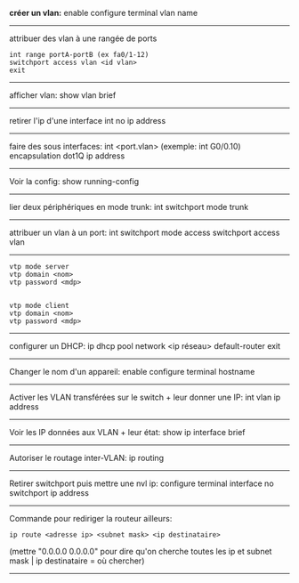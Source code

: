 
**créer un vlan:**
	enable
	configure terminal
	vlan <id nombre>
	name <nom>

----------------------------------------------

attribuer des vlan à une rangée de ports

	int range portA-portB (ex fa0/1-12)
	switchport access vlan <id vlan>
	exit

----------------------------------------------

afficher vlan:
	show vlan brief

----------------------------------------------

retirer l'ip d'une interface
	int <port>
	no ip address

----------------------------------------------

faire des sous interfaces:
	int <port.vlan> (exemple: int G0/0.10)
	encapsulation dot1Q <id vlan>
	ip address <gateway> <subnet mask>

----------------------------------------------

 Voir la config:
	 show running-config

----------------------------------------------

lier deux périphériques en mode trunk:
	int <port>
	switchport mode trunk

----------------------------------------------

attribuer un vlan à un port:
	int <port>
	switchport mode access
	switchport access vlan <id vlan>

----------------------------------------------

	vtp mode server
	vtp domain <nom>
	vtp password <mdp>


	vtp mode client
	vtp domain <nom>
	vtp password <mdp>

----------------------------------------------

configurer un DHCP:
	ip dhcp pool <nom>
	network <ip réseau> <subnet mask>
	default-router <gateway>
	exit

----------------------------------------------

Changer le nom d'un appareil:
	enable
	configure terminal
	hostname <nom>

-----------------------------------------------

Activer les VLAN transférées sur le switch + leur donner une IP:
	int vlan <id vlan>
	ip address <gateway> <subnet mask>

-----------------------------------------------

Voir les IP données aux VLAN + leur état:
	show ip interface brief

-----------------------------------------------

Autoriser le routage inter-VLAN:
	ip routing

-----------------------------------------------

Retirer switchport puis mettre une nvl ip:
	configure terminal
	interface <port>
	no switchport
	ip address <ip> <subnet mask>

-----------------------------------------------

Commande pour rediriger la routeur ailleurs:

	ip route <adresse ip> <subnet mask> <ip destinataire>

(mettre "0.0.0.0 0.0.0.0" pour dire qu'on cherche toutes les ip et subnet mask | ip destinataire = où chercher)

-----------------------------------------------